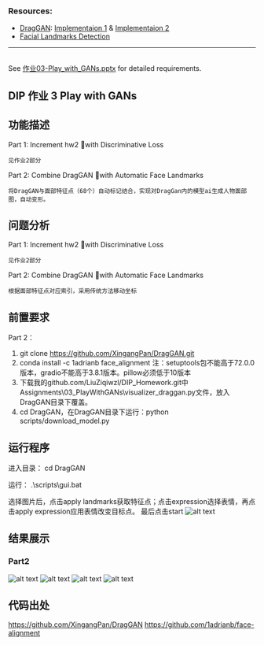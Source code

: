 ### Resources:
- [DragGAN](https://vcai.mpi-inf.mpg.de/projects/DragGAN/): [Implementaion 1](https://github.com/XingangPan/DragGAN) & [Implementaion 2](https://github.com/OpenGVLab/DragGAN)
- [Facial Landmarks Detection](https://github.com/1adrianb/face-alignment)

---

\
See [作业03-Play_with_GANs.pptx](https://rec.ustc.edu.cn/share/705bfa50-6e53-11ef-b955-bb76c0fede49) for detailed requirements.

## DIP 作业 3 Play with GANs



## 功能描述

 Part 1: Increment hw2 with Discriminative Loss 

    见作业2部分

 Part 2: Combine DragGAN with Automatic Face Landmarks

    将DragGAN与面部特征点（68个）自动标记结合，实现对DragGan内的模型ai生成人物面部图，自动变形。

## 问题分析

 Part 1: Increment hw2 with Discriminative Loss 

    见作业2部分

 Part 2: Combine DragGAN with Automatic Face Landmarks
 
    根据面部特征点对应索引，采用传统方法移动坐标

## 前置要求

 Part 2：
1. git clone https://github.com/XingangPan/DragGAN.git
2. conda install -c 1adrianb face_alignment
注：setuptools包不能高于72.0.0版本，gradio不能高于3.8.1版本。pillow必须低于10版本
3. 下载我的github.com/LiuZiqiwzl/DIP_Homework.git中Assignments\03_PlayWithGANs\visualizer_draggan.py文件，放入DragGAN目录下覆盖。
4. cd DragGAN，在DragGAN目录下运行：python scripts/download_model.py

## 运行程序


进入目录：
cd DragGAN

运行：
.\scripts\gui.bat

选择图片后，点击apply landmarks获取特征点；点击expression选择表情，再点击apply expression应用表情改变目标点。
最后点击start
![alt text](image.png)

## 结果展示


### Part2

![alt text](效果图/00005.png)       ![alt text](效果图/smile.png)
![alt text](效果图/00006.png)       ![alt text](效果图/close_eyes.png)

## 代码出处

https://github.com/XingangPan/DragGAN
https://github.com/1adrianb/face-alignment

